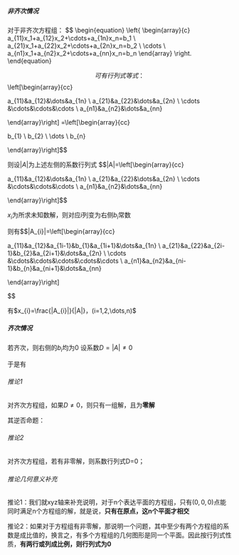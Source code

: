 ##### 非齐次情况
对于非齐次方程组：
$$
\begin{equation}
\left\{
\begin{array}{c}
    a_{11}x_1+a_{12}x_2+\cdots+a_{1n}x_n=b_1 \\
    a_{21}x_1+a_{22}x_2+\cdots+a_{2n}x_n=b_2 \\
    \cdots \\
    a_{n1}x_1+a_{n2}x_2+\cdots+a_{nn}x_n=b_n
\end{array}
\right.
\end{equation}

$$
可有行列式等式：
$$\left[\begin{array}{cc}

a_{11}&a_{12}&\dots&a_{1n} \\
a_{21}&a_{22}&\dots&a_{2n} \\
\cdots &\cdots&\cdots&\cdots  \\
a_{n1}&a_{n2}&\dots&a_{nn}

\end{array}\right]
=\left[\begin{array}{cc}

b_{1} \\
b_{2} \\
\dots \\
b_{n}

\end{array}\right]$$

则设$|A|$为上述左侧的系数行列式
$$|A|=\left[\begin{array}{cc}

a_{11}&a_{12}&\dots&a_{1n} \\
a_{21}&a_{22}&\dots&a_{2n} \\
\cdots &\cdots&\cdots&\cdots  \\
a_{n1}&a_{n2}&\dots&a_{nn}

\end{array}\right]$$

$x_{i}$为所求未知数解，则对应$i$列变为右侧$b_{i}$常数

则有$$|A_{i}|=\left[\begin{array}{cc}

a_{11}&a_{12}&a_{1i-1}&b_{1}&a_{1i+1}&\dots&a_{1n} \\
a_{21}&a_{22}&a_{2i-1}&b_{2}&a_{2i+1}&\dots&a_{2n} \\
\cdots &\cdots&\cdots&\cdots&\cdots&\cdots  \\
a_{n1}&a_{n2}&a_{ni-1}&b_{n}&a_{ni+1}&\dots&a_{nn}

\end{array}\right]

$$

有$x_{i}=\frac{|A_{i}|}{|A|}，(i=1,2,\dots,n)$


##### 齐次情况

若齐次，则右侧的$b_{i}$均为0
设系数$D=|A| \neq 0$

于是有

###### 推论1
对齐次方程组，如果$D\neq 0$，则只有一组解，且为**零解**

其逆否命题：

###### 推论2
对齐次方程组，若有非零解，则系数行列式D=0；


###### 推论几何意义补充

推论1：我们就xyz轴来补充说明，对于n个表达平面的方程组，只有$(0,0,0)$点能同时满足n个方程组的解，就是说，**只有在原点，这n个平面才相交**


推论2：如果对于方程组有非零解，那说明一个问题，其中至少有两个方程组的系数是成比值的，换言之，有多个方程组的几何图形是同一个平面。因此按行列式性质，**有两行或列成比例，则行列式为0**